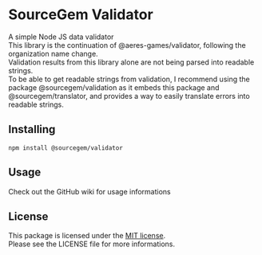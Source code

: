 # SourceGem Validator
A simple Node JS data validator  
This library is the continuation of @aeres-games/validator, following the organization name change.  
Validation results from this library alone are not being parsed into readable strings.  
To be able to get readable strings from validation, I recommend using the package @sourcegem/validation as it embeds this package and @sourcegem/translator, and provides a way to easily translate errors into readable strings.

## Installing
```
npm install @sourcegem/validator
```

## Usage
Check out the GitHub wiki for usage informations

## License
This package is licensed under the [MIT license](https://opensource.org/licenses/MIT).  
Please see the LICENSE file for more informations.
